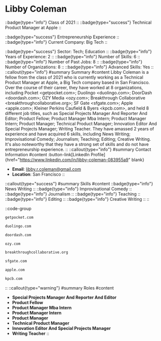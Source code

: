 # Libby Coleman
::badge{type="info"}
Class of 2021
::
::badge{type="success"}
Technical Product Manager at Apple
::

::badge{type="success"}
Entrepreneurship Experience
::
::badge{type="info"}
Current Company: Big Tech
::

::badge{type="success"}
Sector: Tech; Education
::
::badge{type="info"}
Years of Experience: 2
::
::badge{type="info"}
Number of Skills: 6
::
::badge{type="info"}
Number of Past Jobs: 8
::
::badge{type="info"}
Number of Organizations: 8
::
::badge{type="info"}
Advanced Skills: Yes
::
::callout{type="info"}
#summary
Summary
#content
Libby Coleman is a fellow from the class of 2021 who is currently working as a Technical Product Manager at Apple, a Big Tech company based in San Francisco. Over the course of their career, they have worked at 8 organizations, including Pocket <getpocket.com>; Duolingo <duolingo.com>; DoorDash <doordash.com>; OZY Media <ozy.com>; Breakthrough Collaborative <breakthroughcollaborative.org>; SF Gate <sfgate.com>; Apple <apple.com>; Kleiner Perkins Caufield & Byers <kpcb.com>, and held 8 different job titles, such as Special Projects Manager And Reporter And Editor; Product Fellow; Product Manager Mba Intern; Product Manager Intern; Product Manager; Technical Product Manager; Innovation Editor And Special Projects Manager; Writing Teacher. They have amassed 2 years of experience and have acquired 6 skills, including News Writing; Improvisational Comedy; Journalism; Teaching; Editing; Creative Writing. It's also noteworthy that they have a strong set of skills and do not have entrepreneurship experience.
::
::callout{type="info"}
#summary
Contact Information
#content
:button-link[LinkedIn Profile]{href="https://www.linkedin.com/in/libby-coleman-083955a9" blank}
- **Email**: libby.r.coleman@gmail.com
- **Location**: San Francisco
::

::callout{type="success"}
#summary
Skills
#content
::badge{type="info"}
News Writing
::
::badge{type="info"}
Improvisational Comedy
::
::badge{type="info"}
Journalism
::
::badge{type="info"}
Teaching
::
::badge{type="info"}
Editing
::
::badge{type="info"}
Creative Writing
::
::

::code-group
```bash [Pocket]
getpocket.com
```
```bash [Duolingo]
duolingo.com
```
```bash [DoorDash]
doordash.com
```
```bash [OZY Media]
ozy.com
```
```bash [Breakthrough Collaborative]
breakthroughcollaborative.org
```
```bash [SF Gate]
sfgate.com
```
```bash [Apple]
apple.com
```
```bash [Kleiner Perkins Caufield & Byers]
kpcb.com
```
::
::callout{type="warning"}
#summary
Roles
#content
- **Special Projects Manager And Reporter And Editor**
- **Product Fellow**
- **Product Manager Mba Intern**
- **Product Manager Intern**
- **Product Manager**
- **Technical Product Manager**
- **Innovation Editor And Special Projects Manager**
- **Writing Teacher**
::

